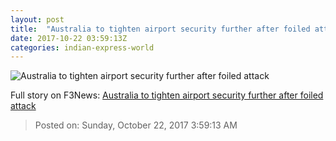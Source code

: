 ```yaml
---
layout: post
title:  "Australia to tighten airport security further after foiled attack"
date: 2017-10-22 03:59:13Z
categories: indian-express-world
---
```


![Australia to tighten airport security further after foiled attack](http://images.indianexpress.com/2017/06/australia-siege-police-759.jpg?w=759)




Full story on F3News: [Australia to tighten airport security further after foiled attack](http://www.f3nws.com/n/DtbGzF)

> Posted on: Sunday, October 22, 2017 3:59:13 AM

